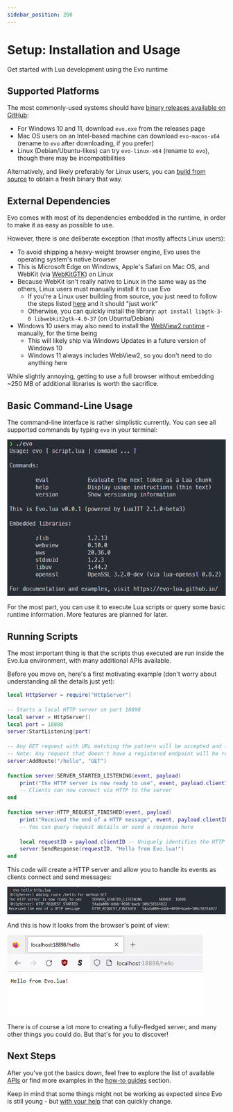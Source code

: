 ```yaml
---
sidebar_position: 200
---
```


# Setup: Installation and Usage

Get started with Lua development using the Evo runtime

## Supported Platforms

The most commonly-used systems should have [binary releases available on GitHub](https://github.com/evo-lua/evo-runtime/releases):

- For Windows 10 and 11, download `evo.exe` from the releases page
- Mac OS users on an Intel-based machine can download `evo-macos-x64` (rename to `evo` after downloading, if you prefer)
- Linux (Debian/Ubuntu-likes) can try `evo-linux-x64` (rename to `evo`), though there may be incompatibilities

Alternatively, and likely preferably for Linux users, you can [build from source](docs/how-to-guides/building-from-source) to obtain a fresh binary that way.

## External Dependencies

Evo comes with most of its dependencies embedded in the runtime, in order to make it as easy as possible to use.

However, there is one deliberate exception (that mostly affects Linux users):

- To avoid shipping a heavy-weight browser engine, Evo uses the operating system's native browser
- This is Microsoft Edge on Windows, Apple's Safari on Mac OS, and WebKit (via [WebKitGTK](https://webkitgtk.org/)) on Linux
- Because WebKit isn't really native to Linux in the same way as the others, Linux users must manually install it to use Evo
  - If you're a Linux user building from source, you just need to follow the steps listed [here](/docs/how-to-guides/building-from-source#linux) and it should "just work"
  - Otherwise, you can quickly install the library: `apt install libgtk-3-0 libwebkit2gtk-4.0-37` (on Ubuntu/Debian)
- Windows 10 users may also need to install the [WebView2 runtime](https://developer.microsoft.com/en-us/microsoft-edge/webview2/#download-section) - manually, for the time being
  - This will likely ship via Windows Updates in a future version of Windows 10
  - Windows 11 always includes WebView2, so you don't need to do anything here

While slightly annoying, getting to use a full browser without embedding ~250 MB of additional libraries is worth the sacrifice.

## Basic Command-Line Usage

The command-line interface is rather simplistic currently. You can see all supported commands by typing `evo` in your terminal:

![commands overview](cli-commands.png)

For the most part, you can use it to execute Lua scripts or query some basic runtime information. More features are planned for later.

## Running Scripts

The most important thing is that the scripts thus executed are run inside the Evo.lua environment, with many additional APIs available.

Before you move on, here's a first motivating example (don't worry about understanding all the details just yet):

```lua title=hello-http.lua
local HttpServer = require("HttpServer")

-- Starts a local HTTP server on port 18898
local server = HttpServer()
local port = 18898
server:StartListening(port)

-- Any GET request with URL matching the pattern will be accepted and forwarded to Lua
-- Note: Any request that doesn't have a registered endpoint will be rejected by the server (TCP connection reset)
server:AddRoute("/hello", "GET")

function server:SERVER_STARTED_LISTENING(event, payload)
	print("The HTTP server is now ready to use", event, payload.clientID, payload.message)
	-- Clients can now connect via HTTP to the server
end

function server:HTTP_REQUEST_FINISHED(event, payload)
	print("Received the end of a HTTP message", event, payload.clientID, payload.message)
	-- You can query request details or send a response here

	local requestID = payload.clientID -- Uniquely identifies the HTTP connection that will receive the response
	server:SendResponse(requestID, "Hello from Evo.lua!")
end
```

This code will create a HTTP server and allow you to handle its events as clients connect and send messages:

![hello-http-server](hello-http-server.png)

And this is how it looks from the browser's point of view:

![hello-http-client](hello-http-client.png)

There is of course a lot more to creating a fully-fledged server, and many other things you could do. But that's for you to discover!

## Next Steps

After you've got the basics down, feel free to explore the list of available [APIs](/docs/category/api/) or find more examples in the [how-to guides](/docs/category/how-to-guides/) section.

Keep in mind that some things might not be working as expected since Evo is still young - but [with your help](/docs/contributing) that can quickly change.
